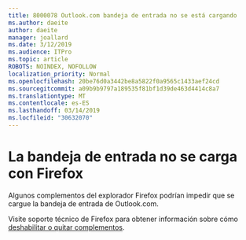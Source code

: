 ```yaml
---
title: 8000078 Outlook.com bandeja de entrada no se está cargando
ms.author: daeite
author: daeite
manager: joallard
ms.date: 3/12/2019
ms.audience: ITPro
ms.topic: article
ROBOTS: NOINDEX, NOFOLLOW
localization_priority: Normal
ms.openlocfilehash: 20be76d0a3442be8a5822f0a9565c1433aef24cd
ms.sourcegitcommit: a09b9b9797a189535f81bf1d39de463d4414c8a7
ms.translationtype: MT
ms.contentlocale: es-ES
ms.lasthandoff: 03/14/2019
ms.locfileid: "30632070"
---
```

# <a name="inbox-not-loading-with-firefox"></a>La bandeja de entrada no se carga con Firefox

Algunos complementos del explorador Firefox podrían impedir que se cargue la bandeja de entrada de Outlook.com.
  
Visite soporte técnico de Firefox para obtener información sobre cómo [deshabilitar o quitar complementos](https://support.mozilla.org/kb/disable-or-remove-add-ons).

